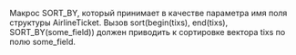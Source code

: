 Макрос SORT_BY, который принимает в качестве параметра имя поля структуры AirlineTicket.
Вызов sort(begin(tixs), end(tixs), SORT_BY(some_field)) должен приводить к сортировке вектора tixs по полю some_field.
